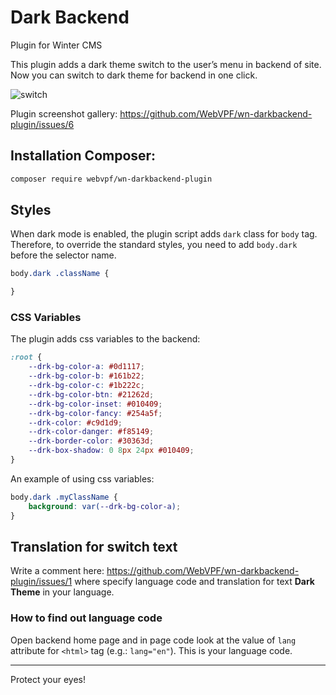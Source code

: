 # Dark Backend

Plugin for Winter CMS

This plugin adds a dark theme switch to the user’s menu in backend of site. Now you can switch to dark theme for backend in one click.

![switch](https://user-images.githubusercontent.com/61043464/145829071-8ca9fd28-7928-49a6-8ccc-f45b08467102.jpg)

Plugin screenshot gallery: https://github.com/WebVPF/wn-darkbackend-plugin/issues/6

## Installation Сomposer:

```bash
composer require webvpf/wn-darkbackend-plugin
```

## Styles

When dark mode is enabled, the plugin script adds `dark` class for `body` tag. Therefore, to override the standard styles, you need to add `body.dark` before the selector name.

```css
body.dark .className {

}
```

### CSS Variables

The plugin adds css variables to the backend:

```css
:root {
    --drk-bg-color-a: #0d1117;
    --drk-bg-color-b: #161b22;
    --drk-bg-color-c: #1b222c;
    --drk-bg-color-btn: #21262d;
    --drk-bg-color-inset: #010409;
    --drk-bg-color-fancy: #254a5f;
    --drk-color: #c9d1d9;
    --drk-color-danger: #f85149;
    --drk-border-color: #30363d;
    --drk-box-shadow: 0 8px 24px #010409;
}
```

An example of using css variables:

```css
body.dark .myClassName {
    background: var(--drk-bg-color-a);
}
```

## Translation for switch text

Write a comment here: https://github.com/WebVPF/wn-darkbackend-plugin/issues/1 where specify language code and translation for text **Dark Theme** in your language.

### How to find out language code

Open backend home page and in page code look at the value of `lang` attribute for `<html>` tag (e.g.: `lang="en"`). This is your language code.

---

Protect your eyes!
